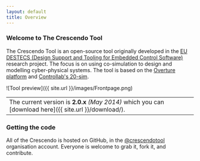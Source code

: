```yaml
---
layout: default
title: Overview
---
```


<link rel="stylesheet" href="stylesheets/styles.css">
<link rel="stylesheet" href="stylesheets/pygment_trac.css">
<link rel="stylesheet" href="/stylesheets/releases.css">
<script src="http://code.jquery.com/jquery-1.11.1.min.js"></script>
<script src="/javascripts/moment-with-langs.js"></script>
<script src="/javascripts/github-releases.js"></script>
<script>updateDownloadPage();</script>
<script>updateFrontPage();</script>


<!-- ### Welcome to The Crescendo Tool

The Crescendo Tool is an open-source tool originally developed in the <a href="http://www.destecs.org/">EU DESTECS (Design Support and Tooling for Embedded Control Software)</a> research project.  The focus is on using co-simulation to design and modelling cyber-physical systems.  The tool is based on the <a href="http://www.overturetool.org/">Overture platform</a> and <a href="http://www.controllab.nl/en/products/20-sim.html">Controllab's 20-sim</a>. -->

<!-- The *Overture Tool* is an open-source integrated development environment (IDE) for developing and analysing VDM models. The tool suite is written entirely in Java and built on top of the Eclipse platform. -->

<!-- ![Tool preview]({{ site.url }}/images/tool-preview.png) -->

<h3><a name="welcome-to-the-crescendo-tool" class="anchor" href="#welcome-to-the-crescendo-tool"></a>Welcome to The Crescendo Tool</h3>

<p>The Crescendo Tool is an open-source tool originally developed in the <a href="http://www.destecs.org/">EU DESTECS (Design Support and Tooling for Embedded Control Software)</a> research project.  The focus is on using co-simulation to design and modelling cyber-physical systems.  The tool is based on the <a href="http://www.overturetool.org/">Overture platform</a> and <a href="http://www.controllab.nl/en/products/20-sim.html">Controllab's 20-sim</a>.</p>

![Tool preview]({{ site.url }}/images/Frontpage.png)

||
|----|
| The current version is <strong id="current-release-version">2.0.x</strong> <i id="current-release-data">(May 2014)</i> which you can [download here]({{ site.url }}/download/).|

<h3><a name="getting-the-code" class="anchor" href="#getting-the-code"></a>Getting the code</h3>

<p>All of the Crescendo is hosted on GitHub, in the <a href="https://github.com/crescendotool" class="user-mention">@crescendotool</a> organisation account.  Everyone is welcome to grab it, fork it, and contribute.</p>

<!-- ||
|----|
| The current stable version is <strong id="current-release-version">2.0.8</strong> <i id="current-release-data"> (May 2014) </i> which you can [download here]({{ site.url }}/download/).|

<div id="current-release"><div>

#### Extensions:
<table>
        <thead>
            <tr>
                <th></th>
                <th></th>
            </tr>
        </thead>
        <tbody>
            <tr>
               <td><a href="http://crescendotool.org"> <img src="{{ site.url }}/images/crescendo.png" width="128" alt="Cresendo Tool"> </a></td>
			   <td>The <a href="http://crescendotool.org">Cresendo Tool</a> uses the Overture platform and <a href="http://www.controllab.nl/en/products/20-sim.html">Controllab's 20-sim</a> to perform co-simulations that can be used in the analysis and development of cyber-physical systems.</td>
            </tr>
			<tr>
				<td><a href="http://symphonytool.org"> <img src="{{ site.url }}/images/symphony.png" width="128" alt="Symphony Tool"> </a></td>
			   <td>The <a href="http://symphonytool.org">Symphony Tool</a> extends part of the Overture Tool in order to support the CML language, which is aimed at describing and analysing Systems of Systems.</td>		
            </tr>
        </tbody>
</table> -->






